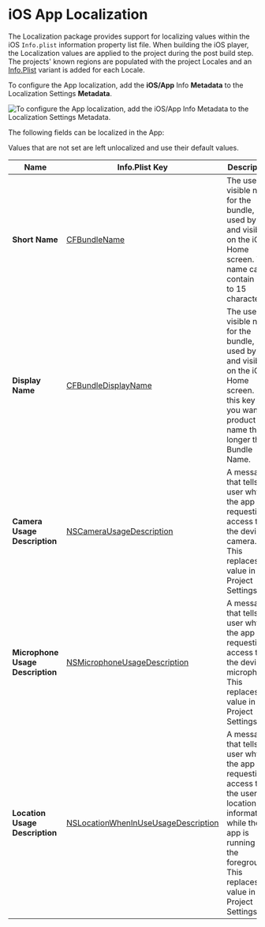 # iOS App Localization

The Localization package provides support for localizing values within the iOS `Info.plist` information property list file. When building the iOS player, the Localization values are applied to the project during the post build step.
The projects' known regions are populated with the project Locales and an [Info.Plist](https://developer.apple.com/library/archive/documentation/General/Reference/InfoPlistKeyReference/Introduction/Introduction.html) variant is added for each Locale.

To configure the App localization, add the **iOS/App** Info **Metadata** to the Localization Settings **Metadata**.

![To configure the App localization, add the iOS/App Info Metadata to the Localization Settings Metadata.](images/iOSAppInfoMetadata.png)

The following fields can be localized in the App:

Values that are not set are left unlocalized and use their default values.

| **Name**                          | **Info.Plist Key** | **Description** |
| --------------------------------- | ------------------ | --------------- |
| **Short Name**                    | [CFBundleName](https://developer.apple.com/documentation/bundleresources/information_property_list/cfbundlename) | The user-visible name for the bundle, used by Siri and visible on the iOS Home screen. This name can contain up to 15 characters.
| **Display Name**                  | [CFBundleDisplayName](https://developer.apple.com/documentation/bundleresources/information_property_list/cfbundledisplayname) | The user-visible name for the bundle, used by Siri and visible on the iOS Home screen. Use this key if you want a product name that's longer than Bundle Name.
| **Camera Usage Description**      | [NSCameraUsageDescription](https://developer.apple.com/documentation/bundleresources/information_property_list/nscamerausagedescription) | A message that tells the user why the app is requesting access to the device’s camera. This replaces the value in the Project Settings.
| **Microphone Usage Description**  | [NSMicrophoneUsageDescription](https://developer.apple.com/documentation/bundleresources/information_property_list/nsmicrophoneusagedescription) | A message that tells the user why the app is requesting access to the device’s microphone. This replaces the value in the Project Settings.
| **Location Usage Description**    | [NSLocationWhenInUseUsageDescription](https://developer.apple.com/documentation/bundleresources/information_property_list/nslocationwheninuseusagedescription) | A message that tells the user why the app is requesting access to the user’s location information while the app is running in the foreground. This replaces the value in the Project Settings.
